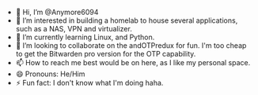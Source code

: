 - 👋 Hi, I’m @Anymore6094
- 👀 I’m interested in building a homelab to house several applications, such as a NAS, VPN and virtualizer. 
- 🌱 I’m currently learning Linux, and Python. 
- 💞️ I’m looking to collaborate on the andOTPredux for fun. I'm too cheap to get the Bitwarden pro version for the OTP capability. 
- 📫 How to reach me best would be on here, as I like my personal space.
- 😄 Pronouns: He/Him
- ⚡ Fun fact: I don't know what I'm doing haha.

<!---
Anymore6094/Anymore6094 is a ✨ special ✨ repository because its `README.md` (this file) appears on your GitHub profile.
You can click the Preview link to take a look at your changes.
--->
